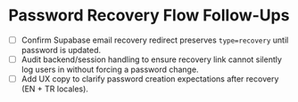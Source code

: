 # Password Recovery Flow Follow-Ups

- [ ] Confirm Supabase email recovery redirect preserves `type=recovery` until password is updated.
- [ ] Audit backend/session handling to ensure recovery link cannot silently log users in without forcing a password change.
- [ ] Add UX copy to clarify password creation expectations after recovery (EN + TR locales).
